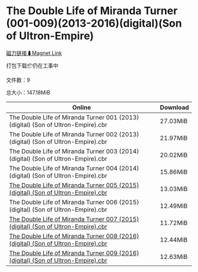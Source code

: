 # The Double Life of Miranda Turner (001-009)(2013-2016)(digital)(Son of Ultron-Empire)

[磁力链接⬇Magnet Link](magnet:?xt=urn:btih:5950ad5d0ee3e61a644c03a28872210778c4ec7a&dn=The%20Double%20Life%20of%20Miranda%20Turner%20%28001-009%29%282013-2016%29%28digital%29%28Son%20of%20Ultron-Empire%29)

打包下载📦仍在工事中

文件数：9

总大小：147.18MiB

Online | Download
--- | ---
The Double Life of Miranda Turner 001 (2013) (digital) (Son of Ultron-Empire).cbr | 27.03MiB
The Double Life of Miranda Turner 002 (2013) (digital) (Son of Ultron-Empire).cbr | 21.97MiB
The Double Life of Miranda Turner 003 (2014) (digital) (Son of Ultron-Empire).cbr | 20.02MiB
The Double Life of Miranda Turner 004 (2014) (digital) (Son of Ultron-Empire).cbr | 15.86MiB
[The Double Life of Miranda Turner 005 (2015) (digital) (Son of Ultron-Empire).cbr](https://github.com/alicewish/markdown/blob/master/comic/Double-Life-of-Miranda-Turner-005-2015-digital-Son-of-Ultron-Empire-cbr.md) | 13.03MiB
The Double Life of Miranda Turner 006 (2015) (digital) (Son of Ultron-Empire).cbr | 12.49MiB
[The Double Life of Miranda Turner 007 (2015) (digital) (Son of Ultron-Empire).cbr](https://github.com/alicewish/markdown/blob/master/comic/Double-Life-of-Miranda-Turner-007-2015-digital-Son-of-Ultron-Empire-cbr.md) | 11.72MiB
[The Double Life of Miranda Turner 008 (2016) (digital) (Son of Ultron-Empire).cbr](https://github.com/alicewish/markdown/blob/master/comic/Double-Life-of-Miranda-Turner-008-2016-digital-Son-of-Ultron-Empire-cbr.md) | 12.44MiB
[The Double Life of Miranda Turner 009 (2016) (digital) (Son of Ultron-Empire).cbr](https://github.com/alicewish/markdown/blob/master/comic/Double-Life-of-Miranda-Turner-009-2016-digital-Son-of-Ultron-Empire-cbr.md) | 12.63MiB